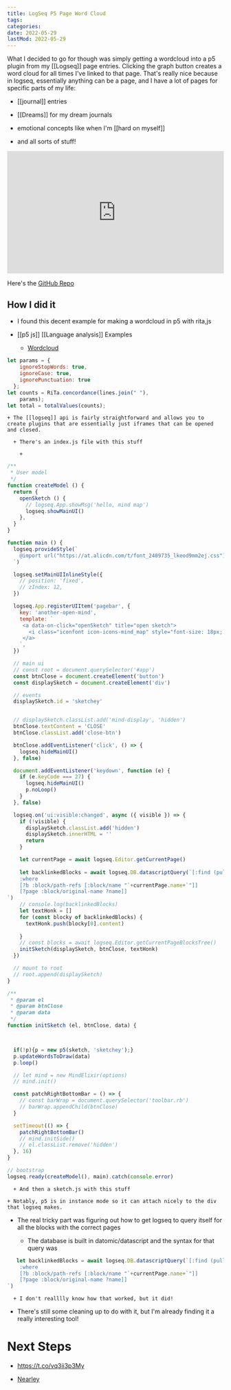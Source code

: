```yaml
---
title: LogSeq P5 Page Word Cloud
tags:
categories:
date: 2022-05-29
lastMod: 2022-05-29
---
```

What I decided to go for though was simply getting a wordcloud into a p5 plugin from my [[Logseq]] page entries. Clicking the graph button creates a word cloud for all times I've linked to that page. That's really nice because in logseq, essentially anything can be a page, and I have a lot of pages for specific parts of my life:

  + [[journal]] entries

  + [[Dreams]] for my dream journals

  + emotional concepts like when I'm [[hard on myself]]

  + and all sorts of stuff!

<div style="position: relative; padding-bottom: 56.25%; height: 0;"><iframe src="https://www.loom.com/embed/d02f59e72eac432c9813a115e6196818" frameborder="0" webkitallowfullscreen mozallowfullscreen allowfullscreen style="position: absolute; top: 0; left: 0; width: 100%; height: 100%;"></iframe></div>



Here's the [GitHub Repo](https://github.com/bezark/p5-logseq-wordcloud)

## How I did it

  + I found this decent example for making a wordcloud in p5 with rita,js

  + [[p5 js]] [[Language analysis]] Examples

    + [Wordcloud](https://editor.p5js.org/fauthereea/sketches/aKByHsRr2)

```js
let params = {
    ignoreStopWords: true,
    ignoreCase: true,
    ignorePunctuation: true
  };
let counts = RiTa.concordance(lines.join(" "),
    params); 
let total = totalValues(counts);
```

    + The [[logseq]] api is fairly straightforward and allows you to create plugins that are essentially just iframes that can be opened and closed.

      + There's an index.js file with this stuff

        + 

```js
/**
 * User model
 */
function createModel () {
  return {
    openSketch () {
      // logseq.App.showMsg('hello, mind map')
      logseq.showMainUI()
    },
  }
}

function main () {
  logseq.provideStyle(`
    @import url("https://at.alicdn.com/t/font_2409735_lkeod9mm2ej.css");
  `)

  logseq.setMainUIInlineStyle({
    // position: 'fixed',
    // zIndex: 12,
  })

  logseq.App.registerUIItem('pagebar', {
    key: 'another-open-mind',
    template: `
     <a data-on-click="openSketch" title="open sketch">
       <i class="iconfont icon-icons-mind_map" style="font-size: 18px; line-height: 1em;"></i>
     </a>
    `,
  })

  // main ui
  // const root = document.querySelector('#app')
  const btnClose = document.createElement('button')
  const displaySketch = document.createElement('div')

  // events
  displaySketch.id = 'sketchey'


  // displaySketch.classList.add('mind-display', 'hidden')
  btnClose.textContent = 'CLOSE'
  btnClose.classList.add('close-btn')

  btnClose.addEventListener('click', () => {
    logseq.hideMainUI()
  }, false)

  document.addEventListener('keydown', function (e) {
    if (e.keyCode === 27) {
      logseq.hideMainUI()
      p.noLoop()
    }
  }, false)

  logseq.on('ui:visible:changed', async ({ visible }) => {
    if (!visible) {
      displaySketch.classList.add('hidden')
      displaySketch.innerHTML = ''
      return
    }

    let currentPage = await logseq.Editor.getCurrentPage()
    
    let backlinkedBlocks = await logseq.DB.datascriptQuery(`[:find (pull ?b [*])
    :where
    [?b :block/path-refs [:block/name "`+currentPage.name+`"]]
    [?page :block/original-name ?name]]
`)
    // console.log(backlinkedBlocks)
    let textHonk = []
    for (const blocky of backlinkedBlocks) {
      textHonk.push(blocky[0].content)
     
    }
    // const blocks = await logseq.Editor.getCurrentPageBlocksTree()
    initSketch(displaySketch, btnClose, textHonk)
  })

  // mount to root
  // root.append(displaySketch)
}

/**
 * @param el
 * @param btnClose
 * @param data
 */
function initSketch (el, btnClose, data) {



  if(!p){p = new p5(sketch, 'sketchey');}
  p.updateWordsToDraw(data)
  p.loop()

  // let mind = new MindElixir(options)
  // mind.init()

  const patchRightBottomBar = () => {
    // const barWrap = document.querySelector('toolbar.rb')
    // barWrap.appendChild(btnClose)
  }

  setTimeout(() => {
    patchRightBottomBar()
    // mind.initSide()
    // el.classList.remove('hidden')
  }, 16)
}

// bootstrap
logseq.ready(createModel(), main).catch(console.error)

```

      + And then a sketch.js with this stuff

    + Notably, p5 is in instance mode so it can attach nicely to the div that logseq makes.

  + The real tricky part was figuring out how to get logseq to query itself for all the blocks with the correct pages

    + The database is built in datomic/datascript and the syntax for that query was

```js
   let backlinkedBlocks = await logseq.DB.datascriptQuery(`[:find (pull ?b [*])
    :where
    [?b :block/path-refs [:block/name "`+currentPage.name+`"]]
    [?page :block/original-name ?name]]
`)
```

      + I don't realllly know how that worked, but it did!

  + There's still some cleaning up to do with it, but I'm already finding it a really interesting tool!

# Next Steps

  + https://t.co/vq3ii3p3My

  + [Nearley](https://nearley.js.org/)
